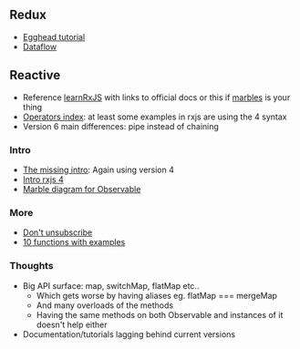## Redux
- [Egghead tutorial](https://egghead.io/courses/getting-started-with-redux)
- [Dataflow](https://redux.js.org/basics/dataflow)

## Reactive
- Reference [learnRxJS](https://www.learnrxjs.io) with links to official docs or this if [marbles](http://rxmarbles.com) is your thing
- [Operators index](http://reactivex.io/documentation/operators.html): at least some examples in rxjs are using the 4 syntax
- Version 6 main differences: pipe instead of chaining


### Intro
- [The missing intro](https://gist.github.com/staltz/868e7e9bc2a7b8c1f754): Again using version 4
- [Intro rxjs 4](https://github.com/Reactive-Extensions/RxJS/blob/master/doc/gettingstarted/creating.md)
- [Marble diagram for Observable](http://reactivex.io/documentation/observable.html)

### More
- [Don't unsubscribe](https://medium.com/@benlesh/rxjs-dont-unsubscribe-6753ed4fda87)
- [10 functions with examples](https://www.sitepoint.com/rxjs-functions-with-examples/)


### Thoughts
- Big API surface: map, switchMap, flatMap etc..
  - Which gets worse by having aliases eg. flatMap === mergeMap
  - And many overloads of the methods
  - Having the same methods on both Observable and instances of it doesn't help either
- Documentation/tutorials lagging behind current versions
